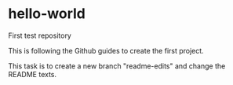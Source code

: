 # hello-world
First test repository

This is following the Github guides to create the first project. 

This task is to create a new branch "readme-edits" and change the README texts.
